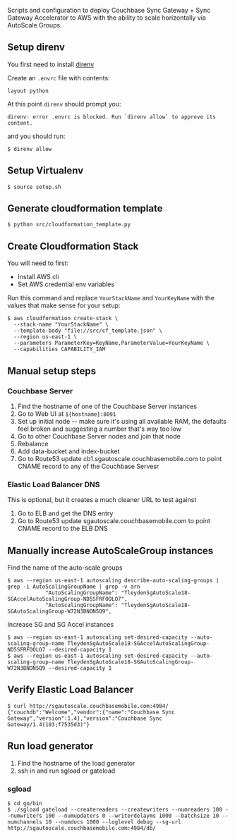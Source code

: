 
Scripts and configuration to deploy Couchbase Sync Gateway + Sync Gateway Accelerator to AWS with the ability to scale horizontally via AutoScale Groups.

## Setup direnv

You first need to install [direnv](https://github.com/direnv/direnv)

Create an `.envrc` file with contents:

```
layout python
```

At this point `direnv` should prompt you:

```
direnv: error .envrc is blocked. Run `direnv allow` to approve its content.
```

and you should run:

```
$ direnv allow
```

## Setup Virtualenv

```
$ source setup.sh
```

## Generate cloudformation template

```
$ python src/cloudformation_template.py
```

## Create Cloudformation Stack

You will need to first:

* Install AWS cli
* Set AWS credential env variables

Run this command and replace `YourStackName` and `YourKeyName` with the values that make sense for your setup:

```
$ aws cloudformation create-stack \
  --stack-name "YourStackName" \
  --template-body "file://src/cf_template.json" \
  --region us-east-1 \
  --parameters ParameterKey=KeyName,ParameterValue=YourKeyName \
  --capabilities CAPABILITY_IAM
```

## Manual setup steps

### Couchbase Server

1. Find the hostname of one of the Couchbase Server instances
1. Go to Web UI at `${hostname}:8091`
1. Set up initial node -- make sure it's using all available RAM, the defaults feel broken and suggesting a number that's way too low
1. Go to other Couchbase Server nodes and join that node
1. Rebalance
1. Add data-bucket and index-bucket
1. Go to Route53 update cb1.sgautoscale.couchbasemobile.com to point CNAME record to any of the Couchbase Servesr

### Elastic Load Balancer DNS 

This is optional, but it creates a much cleaner URL to test against

1. Go to ELB and get the DNS entry
1. Go to Route53 update sgautoscale.couchbasemobile.com to point CNAME record to the ELB DNS

## Manually increase AutoScaleGroup instances

Find the name of the auto-scale groups

```
$ aws --region us-east-1 autoscaling describe-auto-scaling-groups | grep -i AutoScalingGroupName | grep -v arn
            "AutoScalingGroupName": "TleydenSgAutoScale18-SGAccelAutoScalingGroup-ND5SFRFOOLO7",
            "AutoScalingGroupName": "TleydenSgAutoScale18-SGAutoScalingGroup-W72N3BNON5Q9",
```

Increase SG and SG Accel instances

```
$ aws --region us-east-1 autoscaling set-desired-capacity --auto-scaling-group-name TleydenSgAutoScale18-SGAccelAutoScalingGroup-ND5SFRFOOLO7 --desired-capacity 1
$ aws --region us-east-1 autoscaling set-desired-capacity --auto-scaling-group-name TleydenSgAutoScale18-SGAutoScalingGroup-W72N3BNON5Q9 --desired-capacity 1
```

## Verify Elastic Load Balancer

```
$ curl http://sgautoscale.couchbasemobile.com:4984/
{"couchdb":"Welcome","vendor":{"name":"Couchbase Sync Gateway","version":1.4},"version":"Couchbase Sync Gateway/1.4(103;f7535d3)"}
```

## Run load generator

1. Find the hostname of the load generator
1. ssh in and run sgload or gateload

### sgload

```
$ cd go/bin
$ ./sgload gateload --createreaders --createwriters --numreaders 100 --numwriters 100 --numupdaters 0 --writerdelayms 1000 --batchsize 10 --numchannels 10 --numdocs 1000 --loglevel debug --sg-url http://sgautoscale.couchbasemobile.com:4984/db/
```









